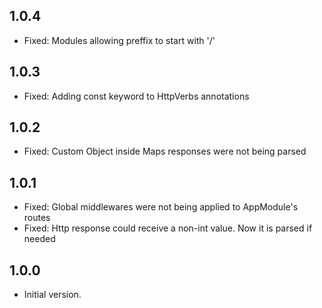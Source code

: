 ## 1.0.4

- Fixed: Modules allowing preffix to start with '/'

## 1.0.3

- Fixed: Adding const keyword to HttpVerbs annotations

## 1.0.2

- Fixed: Custom Object inside Maps responses were not being parsed

## 1.0.1

- Fixed: Global middlewares were not being applied to AppModule's routes
- Fixed: Http response could receive a non-int value. Now it is parsed if needed

## 1.0.0

- Initial version.
